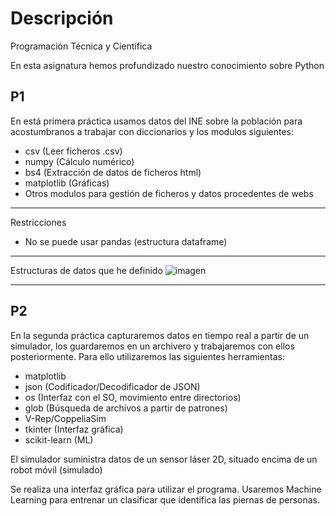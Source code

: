 # Descripción
Programación Técnica y Científica

En esta asignatura hemos profundizado nuestro conocimiento sobre Python

## P1
En está primera práctica usamos datos del INE sobre la población para acostumbranos a trabajar con diccionarios y los modulos siguientes:
- csv (Leer ficheros .csv)
- numpy (Cálculo numérico)
- bs4 (Extracción de datos de ficheros html)
- matplotlib (Gráficas)
- Otros modulos para gestión de ficheros y datos procedentes de webs

---
Restricciones
 - No se puede usar pandas (estructura dataframe)

---
Estructuras de datos que he definido
![imagen](https://github.com/ismeh/ptc/assets/81519191/c6aa03cc-d7de-4a8d-b8ba-85d6ec4d56e1)

---
## P2

En la segunda práctica capturaremos datos en tiempo real a partir de un simulador, los guardaremos en un archivero y trabajaremos con ellos posteriormente. Para ello utilizaremos las siguientes herramientas:
- matplotlib
- json (Codificador/Decodificador de JSON)
- os (Interfaz con el SO, movimiento entre directorios)
- glob (Búsqueda de archivos a partir de patrones)
- V-Rep/CoppeliaSim
- tkinter (Interfaz gráfica)
- scikit-learn (ML)

El simulador suministra datos de un sensor láser 2D, situado encima de un robot móvil (simulado)

Se realiza una interfaz gráfica para utilizar el programa.
Usaremos Machine Learning para entrenar un clasificar que identifica las piernas de personas.
